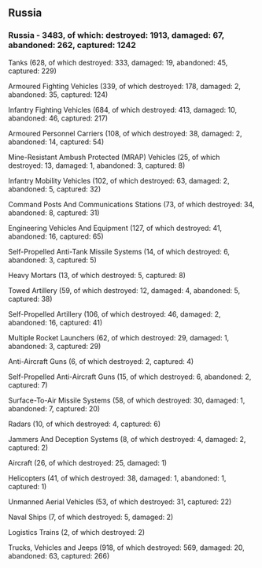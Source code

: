 
 
 ## Russia
 
 ### Russia - 3483, of which: destroyed: 1913, damaged: 67, abandoned: 262, captured: 1242

 

 

 Tanks (628, of which destroyed: 333, damaged: 19, abandoned: 45, captured: 229)

 Armoured Fighting Vehicles (339, of which destroyed: 178, damaged: 2, abandoned: 35, captured: 124)

 Infantry Fighting Vehicles (684, of which destroyed: 413, damaged: 10, abandoned: 46, captured: 217)

 Armoured Personnel Carriers (108, of which destroyed: 38, damaged: 2, abandoned: 14, captured: 54)

 Mine-Resistant Ambush Protected (MRAP) Vehicles (25, of which destroyed: 13, damaged: 1, abandoned: 3, captured: 8)

 Infantry Mobility Vehicles (102, of which destroyed: 63, damaged: 2, abandoned: 5, captured: 32)

 Command Posts And Communications Stations (73, of which destroyed: 34, abandoned: 8, captured: 31)

 Engineering Vehicles And Equipment (127, of which destroyed: 41, abandoned: 16, captured: 65)

 Self-Propelled Anti-Tank Missile Systems (14, of which destroyed: 6, abandoned: 3, captured: 5)

 Heavy Mortars (13, of which destroyed: 5, captured: 8)

 Towed Artillery (59, of which destroyed: 12, damaged: 4, abandoned: 5, captured: 38)

 Self-Propelled Artillery (106, of which destroyed: 46, damaged: 2, abandoned: 16, captured: 41)

 Multiple Rocket Launchers (62, of which destroyed: 29, damaged: 1, abandoned: 3, captured: 29)

 Anti-Aircraft Guns (6, of which destroyed: 2, captured: 4)

 Self-Propelled Anti-Aircraft Guns (15, of which destroyed: 6, abandoned: 2, captured: 7)

 Surface-To-Air Missile Systems (58, of which destroyed: 30, damaged: 1, abandoned: 7, captured: 20)

 Radars (10, of which destroyed: 4, captured: 6)

 Jammers And Deception Systems (8, of which destroyed: 4, damaged: 2, captured: 2)

 Aircraft (26, of which destroyed: 25, damaged: 1)

 Helicopters (41, of which destroyed: 38, damaged: 1, abandoned: 1, captured: 1)

 Unmanned Aerial Vehicles (53, of which destroyed: 31, captured: 22)

 Naval Ships (7, of which destroyed: 5, damaged: 2)

 Logistics Trains (2, of which destroyed: 2)

 Trucks, Vehicles and Jeeps (918, of which destroyed: 569, damaged: 20, abandoned: 63, captured: 266)


